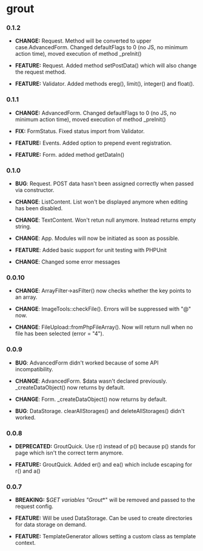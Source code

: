 grout
=====

### 0.1.2

-   **CHANGE:** Request. Method will be converted to upper case.AdvancedForm.
    Changed defaultFlags to 0 (no JS, no minimum action time), moved execution
    of method _preInit()

-   **FEATURE:** Request. Added method setPostData() which will also change the
    request method.

-   **FEATURE:** Validator. Added methods ereg(), limit(), integer() and
    float().

### 0.1.1

-   **CHANGE:** AdvancedForm. Changed defaultFlags to 0 (no JS, no minimum
    action time), moved execution of method _preInit()

-   **FIX:** FormStatus. Fixed status import from Validator.

-   **FEATURE:** Events. Added option to prepend event registration.

-   **FEATURE:** Form. added method getDataIn()

### 0.1.0

-   **BUG**: Request. POST data hasn't been assigned correctly when passed via
    constructor.

-   **CHANGE**: ListContent. List won't be displayed anymore when editing has
    been disabled.

-   **CHANGE**: TextContent. Won't retun null anymore. Instead returns empty
    string.

-   **CHANGE**: App. Modules will now be initiated as soon as possible.

-   **FEATURE**: Added basic support for unit testing with PHPUnit

-   **CHANGE**: Changed some error messages

### 0.0.10

-   **CHANGE**: ArrayFilter->asFilter() now checks whether the key points to an
    array.

-   **CHANGE**: ImageTools::checkFile(). Errors will be suppressed with "@" now.

-   **CHANGE**: FileUpload::fromPhpFileArray(). Now will return null when no
    file has been selected (error = "4").

### 0.0.9

-   **BUG**: AdvancedForm didn't worked because of some API incompatibility.

-   **CHANGE**: AdvancedForm. $data wasn't declared previously.
    _createDataObject() now returns by default.

-   **CHANGE**: Form. _createDataObject() now returns by default.

-   **BUG**: DataStorage. clearAllStorages() and deleteAllStorages() didn't
    worked.

### 0.0.8

-   **DEPRECATED:** GroutQuick. Use r() instead of p() because p() stands for
    page which isn't the correct term anymore.

-   **FEATURE:** GroutQuick. Added er() and ea() which include escaping for r()
    and a()

### 0.0.7

-   **BREAKING:** $_GET variables "Grout_*" will be removed and passed to the
    request config.

-   **FEATURE:** Will be used DataStorage. Can be used to create directories for
    data storage on demand.

-   **FEATURE:** TemplateGenerator allows setting a custom class as template
    context.
